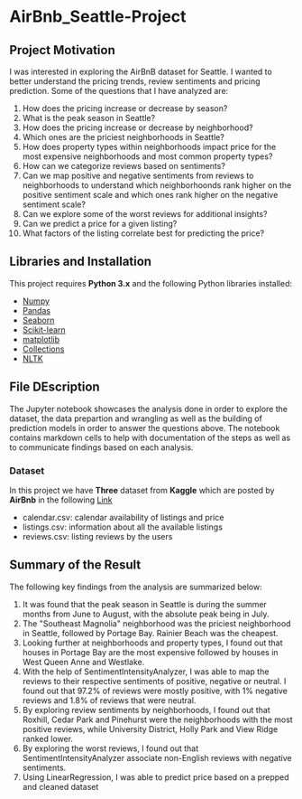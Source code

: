 # AirBnb_Seattle-Project

## Project Motivation

I was interested in exploring the AirBnB dataset for Seattle. I wanted to better understand the pricing trends, review sentiments and pricing prediction. Some of the questions that I have analyzed are:

1. How does the pricing increase or decrease by season?
2. What is the peak season in Seattle?
3. How does the pricing increase or decrease by neighborhood?
4. Which ones are the priciest neighborhoods in Seattle?
5. How does property types within neighborhoods impact price for the most expensive neighborhoods and most common property types?
6. How can we categorize reviews based on sentiments?
7. Can we map positive and negative sentiments from reviews to neighborhoods to understand which neighborhoonds rank higher on the positive sentiment scale and which ones rank higher on the negative sentiment scale?
8. Can we explore some of the worst reviews for additional insights?
9. Can we predict a price for a given listing?
10. What factors of the listing correlate best for predicting the price?

## Libraries and Installation

This project requires **Python 3.x** and the following Python libraries installed:
- [Numpy](https://numpy.org/)
- [Pandas](http://pandas.pydata.org/)
- [Seaborn](https://seaborn.pydata.org/)
- [Scikit-learn](http://scikit-learn.org/stable/_)
- [matplotlib](http://matplotlib.org/)
- [Collections](https://docs.python.org/2/library/collections.html)
- [NLTK](https://www.nltk.org/)

## File DEscription

The Jupyter notebook showcases the analysis done in order to explore the dataset, the data prepartion and wrangling as well as the building of prediction models in order to answer the questions above. The notebook contains markdown cells to help with documentation of the steps as well as to communicate findings based on each analysis.

### Dataset

In this project we have **Three** dataset from **Kaggle** which are posted by **AirBnb** in the following [Link](https://www.kaggle.com/airbnb/seattle/data)

- calendar.csv: calendar availability of listings and price
- listings.csv: information about all the available listings
- reviews.csv: listing reviews by the users

## Summary of the Result

The following key findings from the analysis are summarized below:

1. It was found that the peak season in Seattle is during the summer months from June to August, with the absolute peak being in July.
2. The "Southeast Magnolia" neighborhood was the priciest neighborhood in Seattle, followed by Portage Bay. Rainier Beach was the cheapest.
3. Looking further at neighborhoods and property types, I found out that houses in Portage Bay are the most expensive followed by houses in West Queen Anne and Westlake.
4. With the help of SentimentIntensityAnalyzer, I was able to map the reviews to their respective sentiments of positive, negative or neutral. I found out that 97.2% of reviews were mostly positive, with 1% negative reviews and 1.8% of reviews that were neutral.
5. By exploring review sentiments by neighborhoods, I found out that Roxhill, Cedar Park and Pinehurst were the neighborhoods with the most positive reviews, while University District, Holly Park and View Ridge ranked lower.
6. By exploring the worst reviews, I found out that SentimentIntensityAnalyzer associate non-English reviews with negative sentiments.
7. Using LinearRegression, I was able to predict price based on a prepped and cleaned dataset






